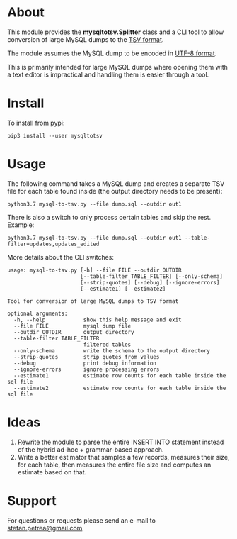 About
=====

This module provides the **mysqltotsv.Splitter** class and a CLI tool to allow conversion
of large MySQL dumps to the [TSV format](https://en.wikipedia.org/wiki/Tab-separated_values). 

The module assumes the MySQL dump to be encoded in [UTF-8 format](https://en.wikipedia.org/wiki/UTF-8).

This is primarily intended for large MySQL dumps where opening them with a text editor is impractical
and handling them is easier through a tool.

Install
=======

To install from pypi:

    pip3 install --user mysqltotsv

Usage
=====

The following command takes a MySQL dump and creates a separate TSV file for each
table found inside (the output directory needs to be present):

    python3.7 mysql-to-tsv.py --file dump.sql --outdir out1

There is also a switch to only process certain tables and skip the rest. Example:

    python3.7 mysql-to-tsv.py --file dump.sql --outdir out1 --table-filter=updates,updates_edited

More details about the CLI switches:

```
usage: mysql-to-tsv.py [-h] --file FILE --outdir OUTDIR
                       [--table-filter TABLE_FILTER] [--only-schema]
                       [--strip-quotes] [--debug] [--ignore-errors]
                       [--estimate1] [--estimate2]

Tool for conversion of large MySQL dumps to TSV format

optional arguments:
  -h, --help            show this help message and exit
  --file FILE           mysql dump file
  --outdir OUTDIR       output directory
  --table-filter TABLE_FILTER
                        filtered tables
  --only-schema         write the schema to the output directory
  --strip-quotes        strip quotes from values
  --debug               print debug information
  --ignore-errors       ignore processing errors
  --estimate1           estimate row counts for each table inside the sql file
  --estimate2           estimate row counts for each table inside the sql file
```

Ideas
=====

1. Rewrite the module to parse the entire INSERT INTO statement instead of the hybrid ad-hoc + grammar-based approach.
2. Write a better estimator that samples a few records, measures their size, for each table, then measures the entire
   file size and computes an estimate based on that.

Support
==================

For questions or requests please send an e-mail to stefan.petrea@gmail.com

